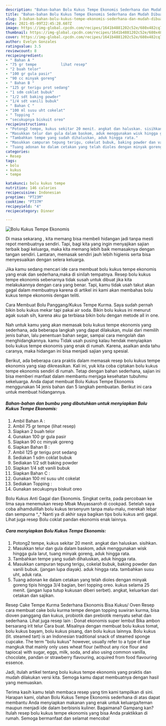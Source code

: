 ```yaml
---
description: "Bahan-bahan Bolu Kukus Tempe Ekonomis Sederhana dan Mudah Dibuat"
title: "Bahan-bahan Bolu Kukus Tempe Ekonomis Sederhana dan Mudah Dibuat"
slug: 3-bahan-bahan-bolu-kukus-tempe-ekonomis-sederhana-dan-mudah-dibuat
date: 2021-05-09T22:45:28.607Z
image: https://img-global.cpcdn.com/recipes/1641b4881202c52e/680x482cq70/bolu-kukus-tempe-ekonomis-foto-resep-utama.jpg
thumbnail: https://img-global.cpcdn.com/recipes/1641b4881202c52e/680x482cq70/bolu-kukus-tempe-ekonomis-foto-resep-utama.jpg
cover: https://img-global.cpcdn.com/recipes/1641b4881202c52e/680x482cq70/bolu-kukus-tempe-ekonomis-foto-resep-utama.jpg
author: Evelyn Gonzales
ratingvalue: 3.5
reviewcount: 8
recipeingredient:
- " Bahan A "
- "75 gr tempe           lihat resep"
- "2 buah telor"
- "100 gr gula pasir"
- "90 cc minyak goreng"
- " Bahan B "
- "125 gr terigu prot sedang"
- "1 sdm coklat bubuk"
- "1/2 sdt baking powder"
- "1/4 sdt vanili bubuk"
- " Bahan C "
- "100 ml susu uht cokelat"
- " Topping "
- "secukupnya biskuit oreo"
recipeinstructions:
- "Potong2 tempe, kukus sekitar 20 menit. angkat dan haluskan. sisihkan."
- "Masukkan telur dan gula dalam baskom, aduk menggunakan wisk hingga gula larut, tuang minyak goreng, aduk hingga rata."
- "Tambahkan tempe yang sudah dihaluskan, aduk hingga rata."
- "Masukkan campuran tepung terigu, cokelat bubuk, baking powder dan vanili bubuk. (jangan lupa diayak). aduk hingga rata. tambahkan susu uht, aduk rata."
- "Tuang adonan ke dalam cetakan yang telah dioles dengan minyak goreng tipis hingga 3/4 bagian, beri topping oreo. kukus selama 25 menit. (jangan lupa tutup kukusan diberi serbet). angkat, keluarkan dari cetakan dan sajikan."
categories:
- Resep
tags:
- bolu
- kukus
- tempe

katakunci: bolu kukus tempe 
nutrition: 146 calories
recipecuisine: Indonesian
preptime: "PT23M"
cooktime: "PT37M"
recipeyield: "4"
recipecategory: Dinner

---
```



![Bolu Kukus Tempe Ekonomis](https://img-global.cpcdn.com/recipes/1641b4881202c52e/680x482cq70/bolu-kukus-tempe-ekonomis-foto-resep-utama.jpg)

Di masa  sekarang , kita memang bisa membeli hidangan jadi tanpa mesti repot membuatnya sendiri. Tapi, bagi kita yang ingin menyajikan sajian terbaik bagi keluarga, maka kita memang lebih baik memasaknya dengan tangan sendiri. Lantaran, memasak sendiri jauh lebih higienis serta bisa menyesuaikan dengan selera keluarga.

Jika kamu sedang mencari ide cara membuat bolu kukus tempe ekonomis yang enak dan sederhana,maka di sinilah tempatnya. Resep bolu kukus tempe ekonomis  sebenarnya tidak susah untuk dibuat jika kita melakukannya dengan cara yang benar. Tapi, kamu tidak usah takut akan gagal dalam membuatnya 
karena di artikel ini kami akan membahas bolu kukus tempe ekonomis dengan teliti.  

Cara Membuat Bolu Panggang/Kukus Tempe Kurma. Saya sudah pernah bikin bolu kukus mekar tapi pakai air soda. Bikin bolu kukus ini menurut agak susah sih, karena aku ga terbiasa bikin bolu dengan metode all in one.

Nah untuk kamu yang akan memasak bolu kukus tempe ekonomis yang sederhana, ada beberapa langkah yang dapat dilakukan, mulai dari memilih jenis bahan, lalu penentuan bahan segar, sampai cara mengolah dan menghidangkannya. kamu Tidak usah pusing kalau hendak menyiapkan bolu kukus tempe ekonomis yang enak di rumah. Karena, asalkan anda  tahu caranya, maka hidangan ini bisa menjadi sajian yang spesial.

Berikut, ada beberapa cara praktis  dalam memasak resep bolu kukus tempe ekonomis yang siap dikreasikan. Kali ini, yuk kita coba ciptakan bolu kukus tempe ekonomis sendiri di rumah. Tetap dengan bahan sederhana, sajian ini bisa memberi manfaat dalam membantu menjaga kesehatan tubuhmu sekeluarga. Anda dapat membuat Bolu Kukus Tempe Ekonomis menggunakan 14 jenis bahan dan 5 langkah pembuatan. Berikut ini cara untuk membuat hidangannya.

<!--inarticleads1-->

##### Bahan-bahan dan bumbu yang dibutuhkan untuk menyiapkan Bolu Kukus Tempe Ekonomis:

1. Ambil  Bahan A :
1. Ambil 75 gr tempe           (lihat resep)
1. Siapkan 2 buah telor
1. Gunakan 100 gr gula pasir
1. Siapkan 90 cc minyak goreng
1. Siapkan  Bahan B :
1. Ambil 125 gr terigu prot sedang
1. Sediakan 1 sdm coklat bubuk
1. Sediakan 1/2 sdt baking powder
1. Siapkan 1/4 sdt vanili bubuk
1. Siapkan  Bahan C :
1. Gunakan 100 ml susu uht cokelat
1. Sediakan  Topping :
1. Gunakan secukupnya biskuit oreo


Bolu Kukus Anti Gagal dan Ekonomis. Singkat cerita, pada percobaan ke lima saya menemukan resep Mbak Muyassaroh di cookpad. Setelah saya coba alhamdulillah bolu kukus tersenyum tanpa malu-malu, merekah lebar dan sempurna ^_^ Nanti ya di akhir saya bagikan tips bolu kukus anti gagal. Lihat juga resep Bolu coklat pandan ekonomis enak lainnya. 

<!--inarticleads2-->

##### Cara menyiapkan Bolu Kukus Tempe Ekonomis:

1. Potong2 tempe, kukus sekitar 20 menit. angkat dan haluskan. sisihkan.
1. Masukkan telur dan gula dalam baskom, aduk menggunakan wisk hingga gula larut, tuang minyak goreng, aduk hingga rata.
1. Tambahkan tempe yang sudah dihaluskan, aduk hingga rata.
1. Masukkan campuran tepung terigu, cokelat bubuk, baking powder dan vanili bubuk. (jangan lupa diayak). aduk hingga rata. tambahkan susu uht, aduk rata.
1. Tuang adonan ke dalam cetakan yang telah dioles dengan minyak goreng tipis hingga 3/4 bagian, beri topping oreo. kukus selama 25 menit. (jangan lupa tutup kukusan diberi serbet). angkat, keluarkan dari cetakan dan sajikan.


Resep Cake Tempe Kurma Sederhana Ekonomis Bisa Kukus/ Oven Resep cara membuat cake bolu kurma tempe dengan topping suwiran kurma, bisa dioven panggang dan kukus, probiotik dan prebiotik menyatu sehat dan sederhana. Lihat juga resep lain : Donat ekonomis super lembut Bika ambon bersarang irit telur Cara buat. Misalnya dengan membuat bolu kukus tomat, bolu kukus bayam, bolu kukus pisang, dan bolu kukus lainnya. Bolu kukus (lit. steamed tart) is an Indonesian traditional snack of steamed sponge cupcake. The term &#34;bolu kukus&#34; however, usually refer to a type of kue mangkuk that mainly only uses wheat flour (without any rice flour and tapioca) with sugar, eggs, milk, soda, and also using common vanilla, chocolate, pandan or strawberry flavouring, acquired from food flavouring essence. 

Jadi, itulah artikel tentang  bolu kukus tempe ekonomis  yang praktis dan mudah dilakukan versi kita. Semoga kamu dapat membuatnya dengan hasil yang memuaskan. 

Terima kasih kamu telah membaca resep yang tim kami tampilkan di sini. Harapan kami, olahan  Bolu Kukus Tempe Ekonomis sederhana di atas dapat membantu Anda menyiapkan makanan yang enak untuk keluarga/teman maupun menjadi ide dalam berbisnis kuliner. Bagaimana? Gampang kan? Itulah resep bolu kukus tempe ekonomis yang bisa Anda praktikkan di rumah. Semoga bermanfaat dan selamat mencoba!

